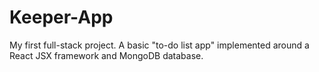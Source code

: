 # Keeper-App

My first full-stack project. A basic "to-do list app" implemented around a React JSX framework and MongoDB database.
